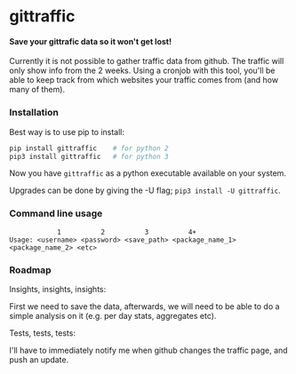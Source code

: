 # gittraffic

#### Save your gittrafic data so it won't get lost!

Currently it is not possible to gather traffic data from github. The traffic will only show info from the 2 weeks. Using a cronjob with this tool, you'll be able to keep track from which websites your traffic comes from (and how many of them).

### Installation

Best way is to use pip to install:

```python
pip install gittraffic    # for python 2
pip3 install gittraffic   # for python 3
```

Now you have `gittraffic` as a python executable available on your system.

Upgrades can be done by giving the -U flag; `pip3 install -U gittraffic`.

### Command line usage

                1          2          3          4+
    Usage: <username> <password> <save_path> <package_name_1> <package_name_2> <etc>

### Roadmap

Insights, insights, insights:

First we need to save the data, afterwards, we will need to be able to do a simple analysis on it (e.g. per day stats, aggregates etc).

Tests, tests, tests:

I'll have to immediately notify me when github changes the traffic page, and push an update.
